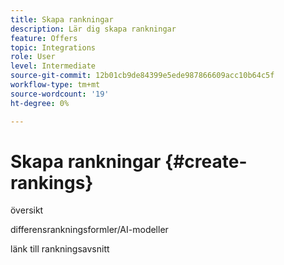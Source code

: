 ```yaml
---
title: Skapa rankningar
description: Lär dig skapa rankningar
feature: Offers
topic: Integrations
role: User
level: Intermediate
source-git-commit: 12b01cb9de84399e5ede987866609acc10b64c5f
workflow-type: tm+mt
source-wordcount: '19'
ht-degree: 0%

---
```


# Skapa rankningar {#create-rankings}

översikt

differensrankningsformler/AI-modeller

länk till rankningsavsnitt